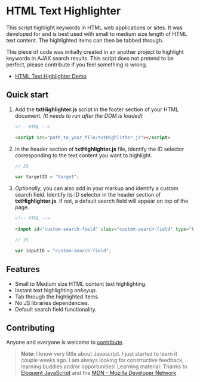 # HTML Text Highlighter

This script highlight keywords in HTML web applications or sites. It was developed for and is best used with small to medium size length of HTML text content. The highlighted items can then be tabbed through.

This piece of code was initially created in an another project to highlight keywords in AJAX search results. This script does not pretend to be perfect, please contribute if you feel something is wrong.

- [HTML Text Highlighter Demo](http://idannniel.github.io/html-text-highlighter/)


## Quick start

1. Add the **txtHighlighter.js** script in the footer section of your HTML document. *(It needs to run after the DOM is loaded)*
	```html
	<!-- HTML -->

	<script src="path_to_your_file/txtHighlither.js"></script>
	
	
	```    

2. In the header section of **txtHighlighter.js** file, identify the ID selector corresponding to the text content you want to highlight.
	```js
	// JS

	var targetID = "target";


	```


3. *Optionally*, you can also add in your markup and identify a custom search field. Identify its ID selector in the header section of **txtHighlighter.js**. If not, a default search field will appear on top of the page.

	```html
	<!-- HTML -->

	<input id="custom-search-field" class="custom-search-field" type="text" name="search" placeholder="Custom Search Field" tabindex="1"/>


	```

	```js
	// JS

	var inputID = "custom-search-field";


	```


## Features
* Small to Medium size HTML content text highlighting.
* Instant text highlighting *onkeyup*.
* Tab through the highlighted items.
* No JS libraries dependencies.
* Default search field functionality.

## Contributing
Anyone and everyone is welcome to [contribute](humans.txt).

> **Note**: I know very little about Javascript. I just started to learn it couple weeks ago. I am always looking for constructive feedback, learning buddies and/or opportunities! Learning material: Thanks to [Eloquent JavaScript](http://eloquentjavascript.net) and the [MDN - Mozilla Developer Network](https://developer.mozilla.org/en-US/docs/Web/JavaScript)
